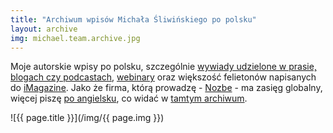 ```yaml
---
title: "Archiwum wpisów Michała Śliwińskiego po polsku"
layout: archive
img: michael.team.archive.jpg
---
```


Moje autorskie wpisy po polsku, szczególnie [wywiady udzielone w prasie, blogach czy podcastach](/pl/tag/gosc), [webinary](/pl/tag/webinar) oraz większość felietonów napisanych do [iMagazine](/pl/tag/imagazine). Jako że firma, którą prowadzę - [Nozbe](https://nozbe.com/) - ma zasięg globalny, więcej piszę [po angielsku](/), co widać w [tamtym archiwum](/archive).

![{{ page.title }}](/img/{{ page.img }})
